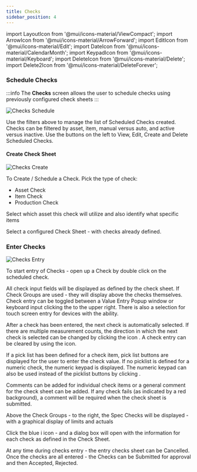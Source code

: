 ```yaml
---
title: Checks
sidebar_position: 4
---
```


import LayoutIcon from '@mui/icons-material/ViewCompact';
import ArrowIcon from '@mui/icons-material/ArrowForward';
import EditIcon from '@mui/icons-material/Edit';
import DateIcon from '@mui/icons-material/CalendarMonth';
import KeypadIcon from '@mui/icons-material/Keyboard';
import DeleteIcon from '@mui/icons-material/Delete';
import Delete2Icon from '@mui/icons-material/DeleteForever';

### Schedule Checks

:::info
The **Checks** screen allows the user to schedule checks using previously configured check sheets
:::

![Checks Schedule](/img/Checks-Overview.png)


Use the filters above to manage the list of Scheduled Checks created. Checks can be filtered by asset, item, manual versus auto, and active versus inactive. Use the buttons on the left to View, Edit, Create and Delete Scheduled Checks.

#### Create Check Sheet

![Checks Create](/img/Checks-Create.png)

To Create / Schedule a Check. Pick the type of check:
- Asset Check
- Item Check
- Production Check

Select which asset this check will utilize and also identify what specific items

Select a configured Check Sheet - with checks already defined.

### Enter Checks


![Checks Entry](/img/Checks-Enter1.png)

To start entry of Checks - open up a Check by double click on the scheduled check.

All check input fields will be displayed as defined by the check sheet.  If Check Groups are used - they will display above the checks themselves.   Check entry can be toggled between a Value Entry Popup window or keyboard input clicking the <KeypadIcon fontSize="small" /> to the upper right. There is also a selection for touch screen entry for devices with the ability.

After a check has been entered, the next check is automatically selected. If there are multiple measurement counts, the direction in which the next check is selected can be changed by clicking the <ArrowIcon fontSize="small" /> icon .  A check entry can be cleared by using the <DeleteIcon fontSize="small" /> icon.

If a pick list has been defined for a check item, pick list buttons are displayed for the user to enter the check value. If no picklist is defined for a numeric check, the numeric keypad is displayed. The numeric keypad can also be used instead of the picklist buttons by clicking .

Comments can be added for individual check items or a general comment for the check sheet can be added. If any check fails (as indicated by a red background), a comment will be required when the check sheet is submitted.

Above the Check Groups - to the right, the Spec Checks will be displayed - with a graphical display of limits and actuals

Click the blue i icon - and a dialog box will open with the information for each check as defined in the Check Sheet. 

At any time during checks entry - the entry checks sheet can be Cancelled.
Once the checks are all entered - the Checks can be Submitted for approval and then Accepted, Rejected.